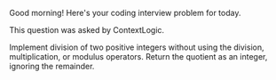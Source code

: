 Good morning! Here's your coding interview problem for today.

This question was asked by ContextLogic.

Implement division of two positive integers without using the division,
multiplication, or modulus operators. Return the quotient as an integer,
ignoring the remainder.